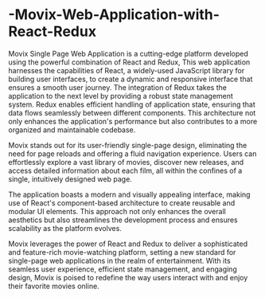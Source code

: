 # -Movix-Web-Application-with-React-Redux
 Movix Single Page Web Application is a cutting-edge platform developed using the powerful combination of React and Redux, This web application harnesses the capabilities of React, a widely-used JavaScript library for building user interfaces, to create a dynamic and responsive interface that ensures a smooth user journey.
The integration of Redux takes the application to the next level by providing a robust state management system. Redux enables efficient handling of application state, ensuring that data flows seamlessly between different components. This architecture not only enhances the application's performance but also contributes to a more organized and maintainable codebase.

Movix stands out for its user-friendly single-page design, eliminating the need for page reloads and offering a fluid navigation experience. Users can effortlessly explore a vast library of movies, discover new releases, and access detailed information about each film, all within the confines of a single, intuitively designed web page.

The application boasts a modern and visually appealing interface, making use of React's component-based architecture to create reusable and modular UI elements. This approach not only enhances the overall aesthetics but also streamlines the development process and ensures scalability as the platform evolves.

Movix leverages the power of React and Redux to deliver a sophisticated and feature-rich movie-watching platform, setting a new standard for single-page web applications in the realm of entertainment. With its seamless user experience, efficient state management, and engaging design, Movix is poised to redefine the way users interact with and enjoy their favorite movies online.
